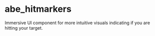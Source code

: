abe_hitmarkers
========

Immersive UI component for more intuitive visuals indicating if you are hitting your target.
